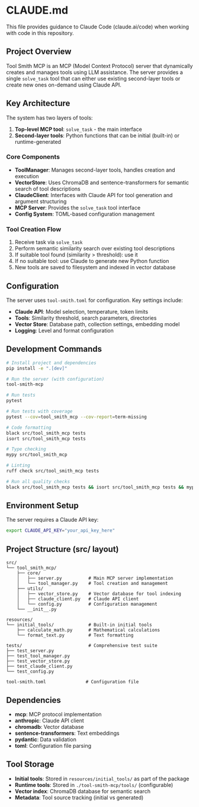 # CLAUDE.md

This file provides guidance to Claude Code (claude.ai/code) when working with code in this repository.

## Project Overview

Tool Smith MCP is an MCP (Model Context Protocol) server that dynamically creates and manages tools using LLM assistance. The server provides a single `solve_task` tool that can either use existing second-layer tools or create new ones on-demand using Claude API.

## Key Architecture

The system has two layers of tools:
1. **Top-level MCP tool**: `solve_task` - the main interface
2. **Second-layer tools**: Python functions that can be initial (built-in) or runtime-generated

### Core Components

- **ToolManager**: Manages second-layer tools, handles creation and execution
- **VectorStore**: Uses ChromaDB and sentence-transformers for semantic search of tool descriptions
- **ClaudeClient**: Interfaces with Claude API for tool generation and argument structuring
- **MCP Server**: Provides the `solve_task` tool interface
- **Config System**: TOML-based configuration management

### Tool Creation Flow

1. Receive task via `solve_task` 
2. Perform semantic similarity search over existing tool descriptions
3. If suitable tool found (similarity > threshold): use it
4. If no suitable tool: use Claude to generate new Python function
5. New tools are saved to filesystem and indexed in vector database

## Configuration

The server uses `tool-smith.toml` for configuration. Key settings include:

- **Claude API**: Model selection, temperature, token limits
- **Tools**: Similarity threshold, search parameters, directories
- **Vector Store**: Database path, collection settings, embedding model
- **Logging**: Level and format configuration

## Development Commands

```bash
# Install project and dependencies
pip install -e ".[dev]"

# Run the server (with configuration)
tool-smith-mcp

# Run tests
pytest

# Run tests with coverage
pytest --cov=tool_smith_mcp --cov-report=term-missing

# Code formatting
black src/tool_smith_mcp tests
isort src/tool_smith_mcp tests

# Type checking
mypy src/tool_smith_mcp

# Linting
ruff check src/tool_smith_mcp tests

# Run all quality checks
black src/tool_smith_mcp tests && isort src/tool_smith_mcp tests && mypy src/tool_smith_mcp && ruff check src/tool_smith_mcp tests && pytest
```

## Environment Setup

The server requires a Claude API key:

```bash
export CLAUDE_API_KEY="your_api_key_here"
```

## Project Structure (src/ layout)

```
src/
└── tool_smith_mcp/
    ├── core/
    │   ├── server.py          # Main MCP server implementation
    │   └── tool_manager.py    # Tool creation and management
    ├── utils/
    │   ├── vector_store.py    # Vector database for tool indexing
    │   ├── claude_client.py   # Claude API client
    │   └── config.py          # Configuration management
    └── __init__.py

resources/
└── initial_tools/             # Built-in initial tools
    ├── calculate_math.py      # Mathematical calculations
    └── format_text.py         # Text formatting

tests/                         # Comprehensive test suite
├── test_server.py
├── test_tool_manager.py
├── test_vector_store.py
├── test_claude_client.py
└── test_config.py

tool-smith.toml               # Configuration file
```

## Dependencies

- **mcp**: MCP protocol implementation
- **anthropic**: Claude API client
- **chromadb**: Vector database
- **sentence-transformers**: Text embeddings
- **pydantic**: Data validation
- **toml**: Configuration file parsing

## Tool Storage

- **Initial tools**: Stored in `resources/initial_tools/` as part of the package
- **Runtime tools**: Stored in `./tool-smith-mcp/tools/` (configurable)
- **Vector index**: ChromaDB database for semantic search
- **Metadata**: Tool source tracking (initial vs generated)